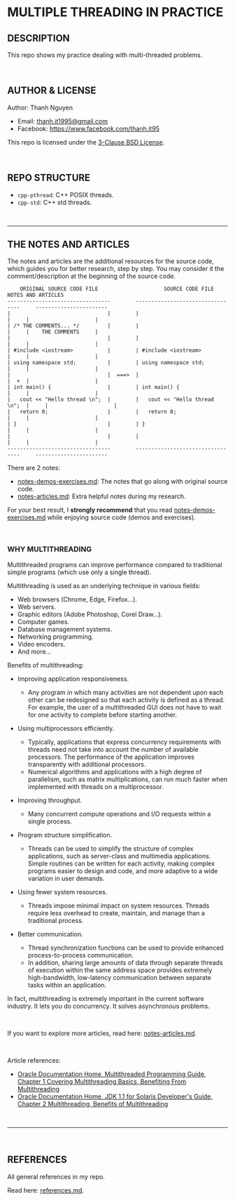 # MULTIPLE THREADING IN PRACTICE

## DESCRIPTION

This repo shows my practice dealing with multi-threaded problems.

&nbsp;

## AUTHOR & LICENSE

Author: Thanh Nguyen

- Email: thanh.it1995@gmail.com
- Facebook: <https://www.facebook.com/thanh.it95>

This repo is licensed under the [3-Clause BSD License](LICENSE.txt).

&nbsp;

## REPO STRUCTURE

- ```cpp-pthread```: C++ POSIX threads.
- ```cpp-std```: C++ std threads.

&nbsp;

---

## THE NOTES AND ARTICLES

The notes and articles are the additional resources for the source code, which guides you for better research, step by step. You may consider it the comment/description at the beginning of the source code.

```text
    ORIGINAL SOURCE CODE FILE                     SOURCE CODE FILE                NOTES AND ARTICLES
---------------------------------        ---------------------------------     -----------------------
|                               |        |                               |     |                     |
| /* THE COMMENTS... */         |        |                               |     |    THE COMMENTS     |
|                               |        |                               |     |                     |
| #include <iostream>           |        | #include <iostream>           |     |                     |
| using namespace std;          |        | using namespace std;          |     |                     |
|                               |  ===>  |                               |  +  |                     |
| int main() {                  |        | int main() {                  |     |                     |
|   cout << "Hello thread \n";  |        |   cout << "Hello thread \n";  |     |                     |
|   return 0;                   |        |   return 0;                   |     |                     |
| }                             |        | }                             |     |                     |
|                               |        |                               |     |                     |
---------------------------------        ---------------------------------     -----------------------
```

There are 2 notes:

- [notes-demos-exercises.md](notes-demos-exercises.md): The notes that go along with original source code.
- [notes-articles.md](notes-articles.md): Extra helpful notes during my research.

For your best result, I **strongly recommend** that you read [notes-demos-exercises.md](notes-demos-exercises.md) while enjoying source code (demos and exercises).

&nbsp;

### WHY MULTITHREADING

Multithreaded programs can improve performance compared to traditional simple programs (which use only a single thread).

Multithreading is used as an underlying technique in various fields:

- Web browsers (Chrome, Edge, Firefox...).
- Web servers.
- Graphic editors (Adobe Photoshop, Corel Draw...).
- Computer games.
- Database management systems.
- Networking programming.
- Video encoders.
- And more...

Benefits of multithreading:

- Improving application responsiveness.
  - Any program in which many activities are not dependent upon each other can be redesigned so that each activity is defined as a thread. For example, the user of a multithreaded GUI does not have to wait for one activity to complete before starting another.

- Using multiprocessors efficiently.
  - Typically, applications that express concurrency requirements with threads need not take into account the number of available processors. The performance of the application improves transparently with additional processors.
  - Numerical algorithms and applications with a high degree of parallelism, such as matrix multiplications, can run much faster when implemented with threads on a multiprocessor.

- Improving throughput.
  - Many concurrent compute operations and I/O requests within a single process.

- Program structure simplification.
  - Threads can be used to simplify the structure of complex applications, such as server-class and multimedia applications. Simple routines can be written for each activity, making complex programs easier to design and code, and more adaptive to a wide variation in user demands.

- Using fewer system resources.
  - Threads impose minimal impact on system resources. Threads require less overhead to create, maintain, and manage than a traditional process.

- Better communication.
  - Thread synchronization functions can be used to provide enhanced process-to-process communication.
  - In addition, sharing large amounts of data through separate threads of execution within the same address space provides extremely high-bandwidth, low-latency communication between separate tasks within an application.

In fact, multithreading is extremely important in the current software industry. It lets you do concurrency. It solves asynchronous problems.

&nbsp;

If you want to explore more articles, read here: [notes-articles.md](notes-articles.md).

&nbsp;

Article references:

- [Oracle Documentation Home, Multithreaded Programming Guide, Chapter 1 Covering Multithreading Basics, Benefiting From Multithreading](https://docs.oracle.com/cd/E19455-01/806-5257/6je9h032d/index.html)
- [Oracle Documentation Home, JDK 1.1 for Solaris Developer's Guide, Chapter 2 Multithreading, Benefits of Multithreading](https://docs.oracle.com/cd/E19455-01/806-3461/6jck06gqj/index.html)

&nbsp;

---

&nbsp;

## REFERENCES

All general references in my repo.

Read here: [references.md](references.md).
